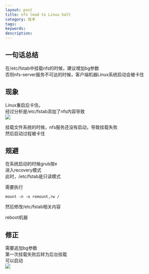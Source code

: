 ```yaml
---
layout: post
title: nfs lead to Linux halt
category: 技术
tags: 
keywords: 
description: 
---
```


## 一句话总结 ##

在/etc/fstab中挂载nfs的时候，建议增加bg参数  
否则nfs-server服务不可达的时候，客户端机器Linux系统启动会被卡住  

## 现象 ##

Linux重启后卡住。  
经过分析是/etc/fstab添加了nfs内容导致  
![](http://i.imgur.com/v8crcUM.png)  

挂载文件系统的时候，nfs服务还没有启动，导致挂载失败  
然后启动过程被卡住  

## 规避 ##

在系统启动的时候grub按e  
进入recovery模式  
此时，/etc/fstab是只读模式  

需要执行  

    mount -n -o remount,rw /

然后修改/etc/fstab相关内容

reboot机器


## 修正 ##

需要追加bg参数  
第一次挂载失败后转为后台挂载  
可以启动  
![](http://i.imgur.com/wZJ7b2G.png)